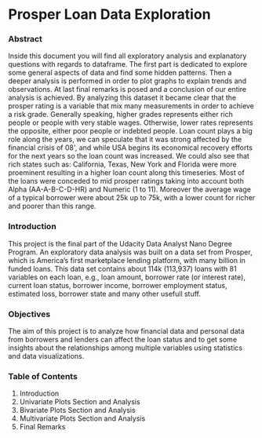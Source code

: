 
# Prosper Loan Data Exploration

### Abstract

Inside this document you will find all exploratory analysis and explanatory questions with regards to dataframe.
The first part is dedicated to explore some general aspects of data and find some hidden patterns. Then a deeper analysis is performed in order to plot graphs to explain trends and observations. At last final remarks is posed and a conclusion of our entire analysis is achieved.
By analyzing this dataset it became clear that the prosper rating is a variable that mix many measurements in order to achieve a risk grade. Generally speaking, higher grades represents either rich people or people with very stable wages. Otherwise, lower rates represents the opposite, either poor people or indebted people.
Loan count plays a big role along the years, we can speculate that it was strong affected by the financial crisis of 08', and while USA begins its economical recovery efforts for the next years so the loan count was increased. We could also see that rich states such as: California, Texas, New York and Florida were more proeminent resulting in a higher loan count along this timeseries. 
Most of the loans were conceded to mid prosper ratings taking into account both Alpha (AA-A-B-C-D-HR) and Numeric (1 to 11). Moreover the average wage of a typical borrower were about 25k up to 75k, with a lower count for richer and poorer than this range. 

### Introduction

This project is the final part of the Udacity Data Analyst Nano Degree Program. An exploratory data analysis was built on a data set from Prosper, which is America’s first marketplace lending platform, with many billion in funded loans. This data set contains about 114k (113,937) loans with 81 variables on each loan, e.g., loan amount, borrower rate (or interest rate), current loan  status, borrower income, borrower employment status, estimated loss, borrower state and many other usefull stuff.


### Objectives

The aim of this project is to analyze how financial data and personal data from borrowers and lenders can affect the loan status and to get some insights about the relationships among multiple variables using statistics and data visualizations.

### Table of Contents

1. Introduction
2. Univariate Plots Section and Analysis
3. Bivariate Plots Section and Analysis
4. Multivariate Plots Section and Analysis
5. Final Remarks
